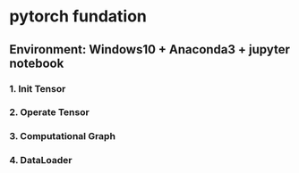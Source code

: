 # pytorch fundation
## Environment: Windows10 + Anaconda3 + jupyter notebook 
### 1. Init Tensor
### 2. Operate Tensor
### 3. Computational Graph
### 4. DataLoader

